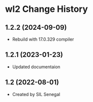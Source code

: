 wl2 Change History
====================

1.2.2 (2024-09-09)
----------------
* Rebuild with 17.0.329 compiler

1.2.1 (2023-01-23)
----------------
* Updated documentaion

1.2 (2022-08-01)
----------------
* Created by SIL Senegal

